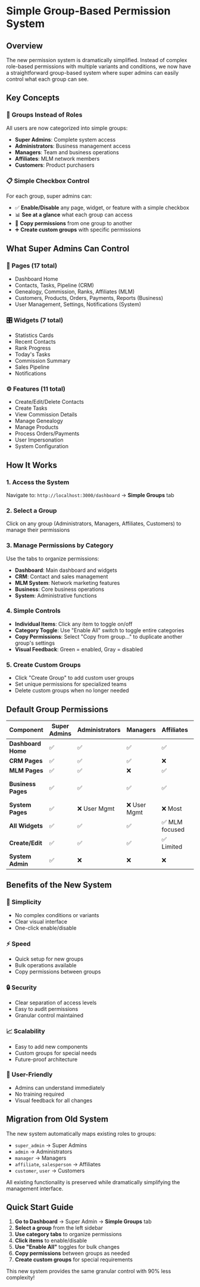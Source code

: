 # Simple Group-Based Permission System

## Overview
The new permission system is dramatically simplified. Instead of complex role-based permissions with multiple variants and conditions, we now have a straightforward group-based system where super admins can easily control what each group can see.

## Key Concepts

### 🎯 **Groups Instead of Roles**
All users are now categorized into simple groups:
- **Super Admins**: Complete system access
- **Administrators**: Business management access  
- **Managers**: Team and business operations
- **Affiliates**: MLM network members
- **Customers**: Product purchasers

### 📋 **Simple Checkbox Control**
For each group, super admins can:
- ✅ **Enable/Disable** any page, widget, or feature with a simple checkbox
- 📊 **See at a glance** what each group can access
- 🔄 **Copy permissions** from one group to another
- ➕ **Create custom groups** with specific permissions

## What Super Admins Can Control

### **📄 Pages** (17 total)
- Dashboard Home
- Contacts, Tasks, Pipeline (CRM)
- Genealogy, Commission, Ranks, Affiliates (MLM)
- Customers, Products, Orders, Payments, Reports (Business)
- User Management, Settings, Notifications (System)

### **🎛️ Widgets** (7 total)
- Statistics Cards
- Recent Contacts
- Rank Progress  
- Today's Tasks
- Commission Summary
- Sales Pipeline
- Notifications

### **⚙️ Features** (11 total)
- Create/Edit/Delete Contacts
- Create Tasks
- View Commission Details
- Manage Genealogy
- Manage Products
- Process Orders/Payments
- User Impersonation
- System Configuration

## How It Works

### **1. Access the System**
Navigate to: `http://localhost:3000/dashboard` → **Simple Groups** tab

### **2. Select a Group**
Click on any group (Administrators, Managers, Affiliates, Customers) to manage their permissions

### **3. Manage Permissions by Category**
Use the tabs to organize permissions:
- **Dashboard**: Main dashboard and widgets
- **CRM**: Contact and sales management
- **MLM System**: Network marketing features
- **Business**: Core business operations
- **System**: Administrative functions

### **4. Simple Controls**
- **Individual Items**: Click any item to toggle on/off
- **Category Toggle**: Use "Enable All" switch to toggle entire categories
- **Copy Permissions**: Select "Copy from group..." to duplicate another group's settings
- **Visual Feedback**: Green = enabled, Gray = disabled

### **5. Create Custom Groups**
- Click "Create Group" to add custom user groups
- Set unique permissions for specialized teams
- Delete custom groups when no longer needed

## Default Group Permissions

| Component | Super Admins | Administrators | Managers | Affiliates | Customers |
|-----------|--------------|----------------|----------|------------|-----------|
| **Dashboard Home** | ✅ | ✅ | ✅ | ✅ | ✅ |
| **CRM Pages** | ✅ | ✅ | ✅ | ❌ | ❌ |
| **MLM Pages** | ✅ | ✅ | ❌ | ✅ | ❌ |
| **Business Pages** | ✅ | ✅ | ✅ | ✅ | ✅ Orders/Products only |
| **System Pages** | ✅ | ❌ User Mgmt | ❌ User Mgmt | ❌ Most | ❌ Most |
| **All Widgets** | ✅ | ✅ | ✅ | ✅ MLM focused | ✅ Basic only |
| **Create/Edit** | ✅ | ✅ | ✅ | ✅ Limited | ❌ |
| **System Admin** | ✅ | ❌ | ❌ | ❌ | ❌ |

## Benefits of the New System

### **🎯 Simplicity**
- No complex conditions or variants
- Clear visual interface
- One-click enable/disable

### **⚡ Speed**
- Quick setup for new groups
- Bulk operations available
- Copy permissions between groups

### **🔒 Security**
- Clear separation of access levels
- Easy to audit permissions
- Granular control maintained

### **📈 Scalability**
- Easy to add new components
- Custom groups for special needs
- Future-proof architecture

### **👥 User-Friendly**
- Admins can understand immediately
- No training required
- Visual feedback for all changes

## Migration from Old System

The new system automatically maps existing roles to groups:
- `super_admin` → Super Admins
- `admin` → Administrators  
- `manager` → Managers
- `affiliate`, `salesperson` → Affiliates
- `customer`, `user` → Customers

All existing functionality is preserved while dramatically simplifying the management interface.

## Quick Start Guide

1. **Go to Dashboard** → Super Admin → **Simple Groups** tab
2. **Select a group** from the left sidebar
3. **Use category tabs** to organize permissions
4. **Click items** to enable/disable
5. **Use "Enable All"** toggles for bulk changes
6. **Copy permissions** between groups as needed
7. **Create custom groups** for special requirements

This new system provides the same granular control with 90% less complexity!

